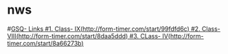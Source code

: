 # nws
#<u>GSQ- Links<u>
#1. Class- IX(http://form-timer.com/start/99fdfd6c)
#2. Class- VIII(http://form-timer.com/start/8daa5ddd)
#3. CLass- IV(http://form-timer.com/start/8a66273b)
